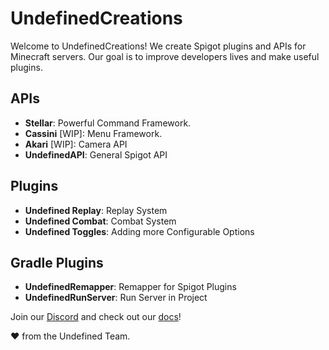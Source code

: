 
# UndefinedCreations

Welcome to UndefinedCreations! We create Spigot plugins and APIs for Minecraft servers. Our goal is to improve developers lives and make useful plugins.

## APIs
- **Stellar**: Powerful Command Framework.
- **Cassini** [WIP]: Menu Framework.
- **Akari** [WIP]: Camera API
- **UndefinedAPI**: General Spigot API

## Plugins
- **Undefined Replay**: Replay System
- **Undefined Combat**: Combat System
- **Undefined Toggles**: Adding more Configurable Options

## Gradle Plugins
- **UndefinedRemapper**: Remapper for Spigot Plugins
- **UndefinedRunServer**: Run Server in Project

Join our [Discord](https://discord.gg/undefinedcreations) and check out our [docs](https://docs.undefinedcreation.com)!

❤️ from the Undefined Team.
